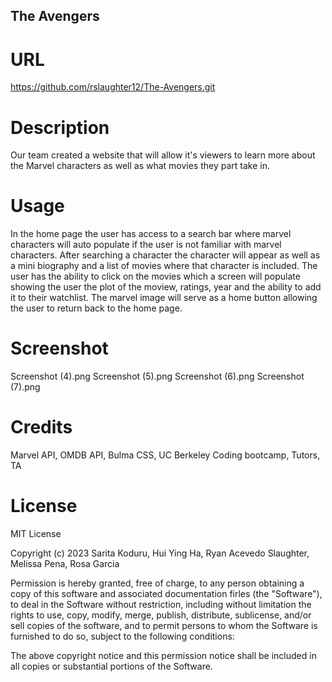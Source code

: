 ## The Avengers
# URL
https://github.com/rslaughter12/The-Avengers.git

# Description
Our team created a website that will allow it's viewers to learn more about the Marvel characters as well as what movies they part take in.

# Usage
In the home page the user has access to a search bar where marvel characters will auto populate if the user is not familiar with marvel characters. After searching a character the character will appear as well as a mini biography and a list of movies where that character is included. The user has the ability to click on the movies which a screen will populate showing the user the plot of the moview, ratings, year and the ability to add it to their watchlist. The marvel image will serve as a home button allowing the user to return back to the home page.

# Screenshot
Screenshot (4).png
Screenshot (5).png
Screenshot (6).png
Screenshot (7).png

# Credits
Marvel API, OMDB API, Bulma CSS, UC Berkeley Coding bootcamp, Tutors, TA

# License
MIT License

Copyright (c) 2023 Sarita Koduru, Hui Ying Ha, Ryan Acevedo Slaughter, Melissa Pena, Rosa Garcia

Permission is hereby granted, free of charge, to any person obtaining a copy of this software and associated documentation firles (the "Software"), to deal in the Software without restriction, including without limitation the rights to use, copy, modify, merge, publish, distribute, sublicense, and/or sell copies of the software, and to permit persons to whom the Software is furnished to do so, subject to the following conditions:

The above copyright notice and this permission notice shall be included in all copies or substantial portions of the Software.
